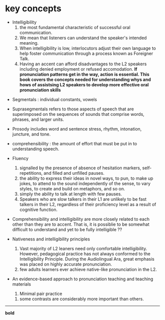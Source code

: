 # key concepts
+ Intelligibility 
  1. the most fundamental characteristic of successful oral communication. 
  2. We mean that listeners can understand the speaker's intended meaning.
  3. When intelligibility is low, interlocutors adjust their own language to help foster communication through a process known as Foreigner Talk.
  4. Having an accent can afford disadvantages to the L2 speakers including denied employment or refused accomodation.
 **If pronunciation patterns get in the way, action is essential. This book covers the concepts needed for understanding whys and hows of assistsing L2 speakers to develop more effective oral pronunciation skills**

- Segmentals : individual constants, vowels
- Suprasegmentals refers to those aspects of speech that are superimposed on the sequences of sounds that comprise words, phrases, and larger units.
- Prosody includes word and sentence stress, rhythm, intonation, juncture, and tone.

- comprehensibility : the amount of effort that must be put in to understanding speech.
- Fluency
  1. signalled by the presence of absence of hesitation markers, self-repetitions, and filled and unfilled pauses.
  2. the ability to express their ideas in novel ways, to pun, to make up jokes, to attend to the sound independently of the sense, to vary styles, to create and build on metaphors, and so on.
  3. simply the ability to talk at length with few pauses.
  4. Speakers who are slow talkers in their L1 are unlikely to be fast talkers in their L2, regardless of their proficiency level as a result of cognitive function.
+ Comprehensibility and intelligibility are more closely related to each other than they are to accent. That is, it is possiblie to be somewhat difficult to understand and yet to be fully intelligible ??

- Nativeness and intelligibility principles
  1. Vast majority of L2 leaners need only comfortable intelligibility. However, pedagogical practice has not always conformed to the Intelligibility Principle. During the Audiolingual Ara, great emphasis was placed on highly accurate pronunciation.
  2. few adults learners ever achieve native-like pronunciation in the L2.

- An evidence-based approach to pronunciation teaching and teaching materials
  1. Minimal pair practice
    1) some contrasts are considerably more important than others.
-----
**bold**
